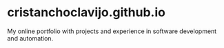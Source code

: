 # cristanchoclavijo.github.io
My online portfolio with projects and experience in software development and automation.
